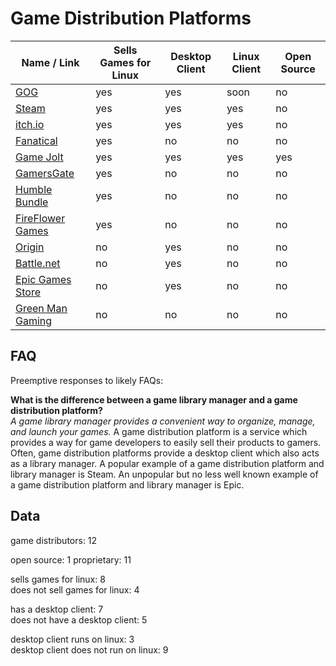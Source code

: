 # Game Distribution Platforms
| Name / Link                                                   | Sells Games for Linux | Desktop Client | Linux Client | Open Source |
| ------------------------------------------------------------- | --------------------- | -------------- | ------------ | ----------- |
| [GOG](https://www.gog.com/)                                   | yes                   | yes            | soon         | no          |
| [Steam](https://store.steampowered.com/)                      | yes                   | yes            | yes          | no          |
| [itch.io](https://itch.io/)                                   | yes                   | yes            | yes          | no          |
| [Fanatical](https://www.fanatical.com/)                       | yes                   | no             | no           | no          |
| [Game Jolt](https://gamejolt.com/)                            | yes                   | yes            | yes          | yes         |
| [GamersGate](https://www.gamersgate.com/)                     | yes                   | no             | no           | no          |
| [Humble Bundle](https://www.humblebundle.com/)                | yes                   | no             | no           | no          |
| [FireFlower Games](https://fireflowergames.com/)              | yes                   | no             | no           | no          |
| [Origin](https://www.origin.com/)                             | no                    | yes            | no           | no          |
| [Battle.net](https://www.blizzard.com/en-us/apps/battle.net/) | no                    | yes            | no           | no          |
| [Epic Games Store](https://www.epicgames.com/store/en-US/)    | no                    | yes            | no           | no          |
| [Green Man Gaming](https://www.greenmangaming.com/)           | no                    | no             | no           | no          |

## FAQ
Preemptive responses to likely FAQs:

**What is the difference between a game library manager and a game distribution platform?**  
*A game library manager provides a convenient way to organize, manage, and launch your games.* A game distribution platform is a service which provides a way for game developers to easily sell their products to gamers. Often, game distribution platforms provide a desktop client which also acts as a library manager. A popular example of a game distribution platform and library manager is Steam. An unpopular but no less well known example of a game distribution platform and library manager is Epic.

## Data
game distributors: 12

open source: 1
proprietary: 11

sells games for linux: 8  
does not sell games for linux: 4

has a desktop client: 7  
does not have a desktop client: 5

desktop client runs on linux: 3  
desktop client does not run on linux: 9
